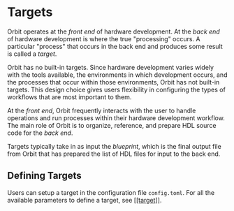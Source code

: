 # Targets

Orbit operates at the _front end_ of hardware development. At the _back end_ of hardware development is where the true "processing" occurs. A particular "process" that occurs in the back end and produces some result is called a _target_.

Orbit has no built-in targets. Since hardware development varies widely with the tools available, the environments in which development occurs, and the processes that occur within those environments, Orbit has not built-in targets. This design choice gives users flexibility in configuring the types of workflows that are most important to them.

At the _front end_, Orbit frequently interacts with the user to handle operations and run processes within their hardware development workflow. The main role of Orbit is to organize, reference, and prepare HDL source code for the _back end_.

Targets typically take in as input the _blueprint_, which is the final output file from Orbit that has prepared the list of HDL files for input to the back end.

## Defining Targets

Users can setup a target in the configuration file `config.toml`. For all the available parameters to define a target, see [[[target]]](./../reference/configuration.md#the-target-array).
